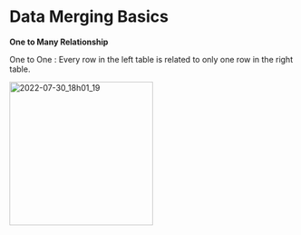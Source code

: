 # Data Merging Basics

**One to Many Relationship**

One to One : Every row in the left table is related to only one row in the right table. 

<img width="253" alt="2022-07-30_18h01_19" src="https://user-images.githubusercontent.com/87213160/181907966-f9952fc3-6c31-47f7-8f7e-cac55115e632.png">

